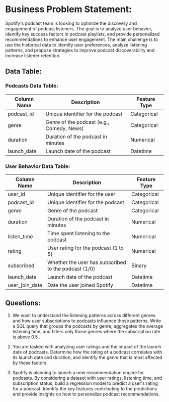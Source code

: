 # Business Problem Statement:
Spotify's podcast team is looking to optimize the discovery and engagement of podcast listeners. The goal is to analyze user behavior, identify key success factors in podcast playlists, and provide personalized recommendations to enhance user engagement. The main challenge is to use the historical data to identify user preferences, analyze listening patterns, and propose strategies to improve podcast discoverability and increase listener retention.

## Data Table:

### Podcasts Data Table:

| Column Name  | Description                                | Feature Type |
|--------------|--------------------------------------------|--------------|
| podcast_id   | Unique identifier for the podcast          | Categorical  |
| genre        | Genre of the podcast (e.g., Comedy, News)  | Categorical  |
| duration     | Duration of the podcast in minutes         | Numerical    |
| launch_date  | Launch date of the podcast                 | Datetime     |

### User Behavior Data Table:

| Column Name      | Description                                            | Feature Type |
|------------------|--------------------------------------------------------|--------------|
| user_id          | Unique identifier for the user                         | Categorical  |
| podcast_id       | Unique identifier for the podcast                      | Categorical  |
| genre            | Genre of the podcast                                   | Categorical  |
| duration         | Duration of the podcast in minutes                     | Numerical    |
| listen_time      | Time spent listening to the podcast                    | Numerical    |
| rating           | User rating for the podcast (1 to 5)                   | Numerical    |
| subscribed       | Whether the user has subscribed to the podcast (1/0)   | Binary       |
| launch_date      | Launch date of the podcast                             | Datetime     |
| user_join_date   | Date the user joined Spotify                           | Datetime     |



## Questions:

1. We want to understand the listening patterns across different genres and how user subscriptions to podcasts influence those patterns. Write a SQL query that groups the podcasts by genre, aggregates the average listening time, and filters only those genres where the subscription rate is above 0.5 .

2. You are tasked with analyzing user ratings and the impact of the launch date of podcasts. Determine how the rating of a podcast correlates with its launch date and duration, and identify the genre that is most affected by these factors.

3. Spotify is planning to launch a new recommendation engine for podcasts. By considering a dataset with user ratings, listening time, and subscription status, build a regression model to predict a user's rating for a podcast. Identify the key features contributing to the predictions and provide insights on how to personalize podcast recommendations.



